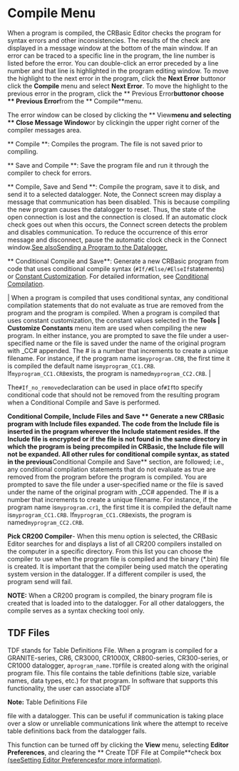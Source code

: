 # Compile Menu

When a program is compiled, the CRBasic Editor checks the program for syntax errors and other inconsistencies. The results of the check are displayed in a message window at the bottom of the main window. If an error can be traced to a specific line in the program, the line number is listed before the error. You can double-click an error preceded by a line number and that line is highlighted in the program editing window. To move the highlight to the next error in the program, click the **Next Error** buttonor click the **Compile** menu and select **Next Error**. To move the highlight to the previous error in the program, click the ** Previous Error**buttonor choose ** Previous Error**from the ** Compile**menu.

The error window can be closed by clicking the ** View**menu and selecting ** Close Message Window**or by clickingin the upper right corner of the compiler messages area.

** Compile **: Compiles the program. The file is not saved prior to compiling.

** Save and Compile **: Save the program file and run it through the compiler to check for errors.

** Compile, Save and Send **: Compile the program, save it to disk, and send it to a selected datalogger. Note, the Connect screen may display a message that communication has been disabled. This is because compiling the new program causes the datalogger to reset. Thus, the state of the open connection is lost and the connection is closed. If an automatic clock check goes out when this occurs, the Connect screen detects the problem and disables communication. To reduce the occurrence of this error message and disconnect, pause the automatic clock check in the Connect window.[See alsoSending a Program to the Datalogger.](sendingaprogram.md)

** Conditional Compile and Save**: Generate a new CRBasic program from code that uses conditional compile syntax (`#If/#Else/#ElseIf`statements) or [Constant Customization](constantcustomization.md). For detailed information, see [Conditional Compilation](conditionalcompilation.md).

| When a program is compiled that uses conditional syntax, any conditional compilation statements that do not evaluate as true are removed from the program and the program is compiled. When a program is compiled that uses constant customization, the constant values selected in the **Tools | Customize Constants** menu item are used when compiling the new program. In either instance, you are prompted to save the file under a user-specified name or the file is saved under the name of the original program with \_CC# appended. The # is a number that increments to create a unique filename. For instance, if the program name is`myprogram.CRB`, the first time it is compiled the default name is`myprogram_CC1.CRB`. If`myprogram_CC1.CRB`exists, the program is named`myprogram_CC2.CRB`. |

The`#If_no_remove`declaration can be used in place of`#If`to specify conditional code that should not be removed from the resulting program when a Conditional Compile and Save is performed.

**Conditional Compile, Include Files and Save ** Generate a new CRBasic program with Include files expanded. The code from the Include file is inserted in the program wherever the Include statement resides. If the Include file is encrypted or if the file is not found in the same directory in which the program is being precompiled in CRBasic, the Include file will not be expanded. All other rules for conditional compile syntax, as stated in the previous**Conditional Compile and Save** section, are followed; i.e._,_ any conditional compilation statements that do not evaluate as true are removed from the program before the program is compiled. You are prompted to save the file under a user-specified name or the file is saved under the name of the original program with \_CC# appended. The # is a number that increments to create a unique filename. For instance, if the program name is`myprogram.cr1`, the first time it is compiled the default name is`myprogram_CC1.CRB`. If`myprogram_CC1.CRB`exists, the program is named`myprogram_CC2.CRB`.

**Pick CR200 Compiler**- When this menu option is selected, the CRBasic Editor searches for and displays a list of all CR200 compilers installed on the computer in a specific directory. From this list you can choose the compiler to use when the program file is compiled and the binary (\*.bin) file is created. It is important that the compiler being used match the operating system version in the datalogger. If a different compiler is used, the program send will fail.

**NOTE:** When a CR200 program is compiled, the binary program file is created that is loaded into to the datalogger. For all other dataloggers, the compile serves as a syntax checking tool only.

## TDF Files

TDF stands for Table Definitions File. When a program is compiled for a GRANITE-series, CR6, CR3000, CR1000X, CR800-series, CR300-series, or CR1000 datalogger, a`program_name.TDF`file is created along with the original program file. This file contains the table definitions (table size, variable names, data types, etc.) for that program. In software that supports this functionality, the user can associate aTDF

**Note:** Table Definitions File

file with a datalogger. This can be useful if communication is taking place over a slow or unreliable communications link where the attempt to receive table definitions back from the datalogger fails.

This function can be turned off by clicking the **View** menu, selecting **Editor Preferences**, and clearing the ** Create TDF File at Compile**check box [(seeSetting Editor Preferencesfor more information)](editorpreferences.md).
